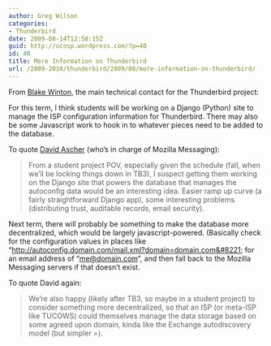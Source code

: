 ```yaml
---
author: Greg Wilson
categories:
- Thunderbird
date: 2009-08-14T12:58:15Z
guid: http://ucosp.wordpress.com/?p=40
id: 40
title: More Information on Thunderbird
url: /2009-2010/thunderbird/2009/08/more-information-on-thunderbird/
---
```


From [Blake Winton](http://bwinton.latte.ca/), the main technical contact for the Thunderbird project:

For this term, I think students will be working on a Django (Python) site to manage the ISP configuration information for Thunderbird. There may also be some Javascript work to hook in to whatever pieces need to be added to the database.

To quote [David Ascher](http://ascher.ca/blog/) (who&#8217;s in charge of Mozilla Messaging):

> From a student project POV, especially given the schedule (fall, when we&#8217;ll be locking things down in TB3), I suspect getting them working on the Django site that powers the database that manages the autoconfig data would be an interesting idea. Easier ramp up curve (a fairly straightforward Django app), some interesting problems (distributing trust, auditable records, email security).

Next term, there will probably be something to make the database more decentralized, which would be largely javascript-powered. (Basically check for the configuration values in places like &#8220;http://autoconfig.domain.com/mail.xml?domain=domain.com&#8221; for an email address of &#8220;me@domain.com&#8221;, and then fall back to the Mozilla Messaging servers if that doesn&#8217;t exist.

To quote David again:

> We&#8217;re also happy (likely after TB3, so maybe in a student project) to consider something more decentralized, so that an ISP (or meta-ISP like TUCOWS) could themselves manage the data storage based on some agreed upon domain, kinda like the Exchange autodiscovery model (but simpler =).